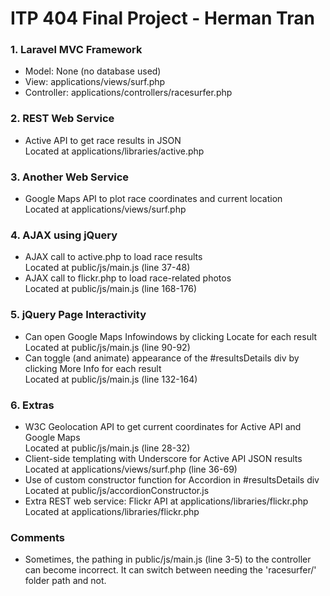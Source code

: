 ﻿# ITP 404 Final Project - Herman Tran

### 1. Laravel MVC Framework
* Model: None (no database used)
* View: applications/views/surf.php 
* Controller: applications/controllers/racesurfer.php

### 2. REST Web Service
* Active API to get race results in JSON  
Located at applications/libraries/active.php

### 3. Another Web Service
* Google Maps API to plot race coordinates and current location  
Located at applications/views/surf.php

### 4. AJAX using jQuery
* AJAX call to active.php to load race results  
Located at public/js/main.js (line 37-48) 
* AJAX call to flickr.php to load race-related photos  
Located at public/js/main.js (line 168-176)

### 5. jQuery Page Interactivity
* Can open Google Maps Infowindows by clicking Locate for each result  
Located at public/js/main.js (line 90-92) 
* Can toggle (and animate) appearance of the #resultsDetails div by clicking More Info for each result  
Located at public/js/main.js (line 132-164)

### 6. Extras
* W3C Geolocation API to get current coordinates for Active API and Google Maps  
Located at public/js/main.js (line 28-32)
* Client-side templating with Underscore for Active API JSON results  
Located at applications/views/surf.php (line 36-69)
* Use of custom constructor function for Accordion in #resultsDetails div  
Located at public/js/accordionConstructor.js
* Extra REST web service: Flickr API at applications/libraries/flickr.php  
Located at applications/libraries/flickr.php

### Comments
* Sometimes, the pathing in public/js/main.js (line 3-5) to the controller can become incorrect. It can switch between needing the 'racesurfer/' folder path and not.